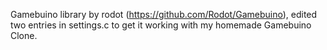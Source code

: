 Gamebuino library by rodot (https://github.com/Rodot/Gamebuino), edited two entries in settings.c to get it working with my homemade Gamebuino Clone.

